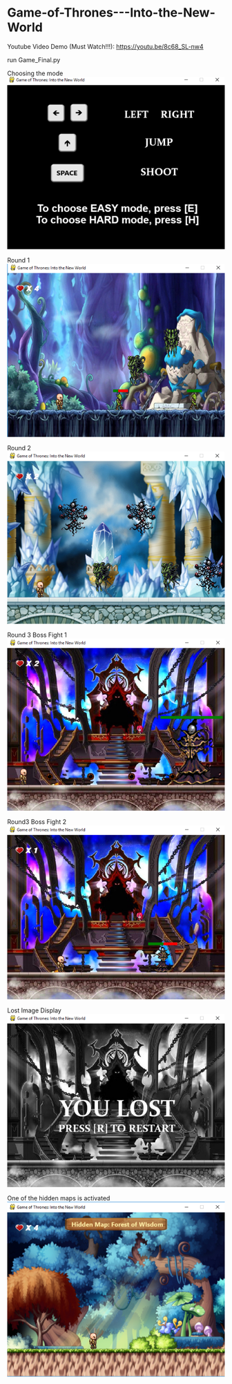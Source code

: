 # Game-of-Thrones---Into-the-New-World
Youtube Video Demo (Must Watch!!!): https://youtu.be/8c68_SL-nw4

run Game_Final.py

Choosing the mode\
![](screenshot/starting.png)

Round 1\
![](screenshot/round1.png)

Round 2\
![](screenshot/round2.png)

Round 3 Boss Fight 1\
![](screenshot/boss1.png)

Round3 Boss Fight 2\
![](screenshot/boss2.png)

Lost Image Display\
![](screenshot/round3Lost.png)

One of the hidden maps is activated\
![](screenshot/wisdomWinPathEasy.png)

